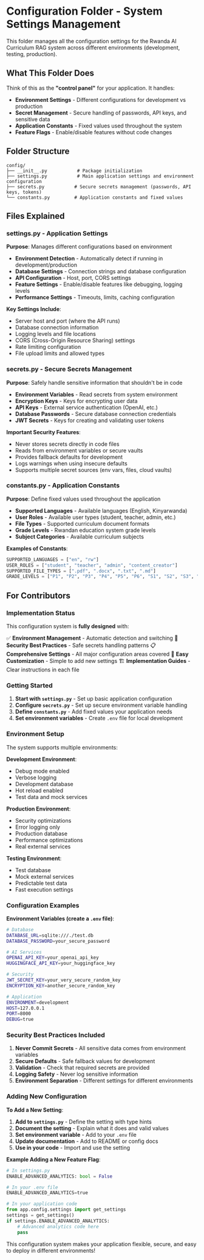 # Configuration Folder - System Settings Management

This folder manages all the configuration settings for the Rwanda AI Curriculum RAG system across different environments (development, testing, production).

## What This Folder Does

Think of this as the **"control panel"** for your application. It handles:
- **Environment Settings** - Different configurations for development vs production
- **Secret Management** - Secure handling of passwords, API keys, and sensitive data
- **Application Constants** - Fixed values used throughout the system
- **Feature Flags** - Enable/disable features without code changes

## Folder Structure

```
config/
├── __init__.py           # Package initialization
├── settings.py           # Main application settings and environment configuration
├── secrets.py           # Secure secrets management (passwords, API keys, tokens)
└── constants.py         # Application constants and fixed values
```

## Files Explained

### settings.py - Application Settings
**Purpose**: Manages different configurations based on environment
- **Environment Detection** - Automatically detect if running in development/production
- **Database Settings** - Connection strings and database configuration
- **API Configuration** - Host, port, CORS settings
- **Feature Settings** - Enable/disable features like debugging, logging levels
- **Performance Settings** - Timeouts, limits, caching configuration

**Key Settings Include**:
- Server host and port (where the API runs)
- Database connection information
- Logging levels and file locations
- CORS (Cross-Origin Resource Sharing) settings
- Rate limiting configuration
- File upload limits and allowed types

### secrets.py - Secure Secrets Management
**Purpose**: Safely handle sensitive information that shouldn't be in code
- **Environment Variables** - Read secrets from system environment
- **Encryption Keys** - Keys for encrypting user data
- **API Keys** - External service authentication (OpenAI, etc.)
- **Database Passwords** - Secure database connection credentials
- **JWT Secrets** - Keys for creating and validating user tokens

**Important Security Features**:
- Never stores secrets directly in code files
- Reads from environment variables or secure vaults
- Provides fallback defaults for development
- Logs warnings when using insecure defaults
- Supports multiple secret sources (env vars, files, cloud vaults)

### constants.py - Application Constants
**Purpose**: Define fixed values used throughout the application
- **Supported Languages** - Available languages (English, Kinyarwanda)
- **User Roles** - Available user types (student, teacher, admin, etc.)
- **File Types** - Supported curriculum document formats
- **Grade Levels** - Rwandan education system grade levels
- **Subject Categories** - Available curriculum subjects

**Examples of Constants**:
```python
SUPPORTED_LANGUAGES = ["en", "rw"]
USER_ROLES = ["student", "teacher", "admin", "content_creator"]
SUPPORTED_FILE_TYPES = [".pdf", ".docx", ".txt", ".md"]
GRADE_LEVELS = ["P1", "P2", "P3", "P4", "P5", "P6", "S1", "S2", "S3", "S4", "S5", "S6"]
```

## For Contributors

### Implementation Status
This configuration system is **fully designed** with:

✅ **Environment Management** - Automatic detection and switching
🔐 **Security Best Practices** - Safe secrets handling patterns
📋 **Comprehensive Settings** - All major configuration areas covered
🔧 **Easy Customization** - Simple to add new settings
🏗️ **Implementation Guides** - Clear instructions in each file

### Getting Started
1. **Start with `settings.py`** - Set up basic application configuration
2. **Configure `secrets.py`** - Set up secure environment variable handling
3. **Define `constants.py`** - Add fixed values your application needs
4. **Set environment variables** - Create `.env` file for local development

### Environment Setup
The system supports multiple environments:

**Development Environment**:
- Debug mode enabled
- Verbose logging
- Development database
- Hot reload enabled
- Test data and mock services

**Production Environment**:
- Security optimizations
- Error logging only
- Production database
- Performance optimizations
- Real external services

**Testing Environment**:
- Test database
- Mock external services
- Predictable test data
- Fast execution settings

### Configuration Examples

**Environment Variables (create a `.env` file)**:
```bash
# Database
DATABASE_URL=sqlite:///./test.db
DATABASE_PASSWORD=your_secure_password

# AI Services  
OPENAI_API_KEY=your_openai_api_key
HUGGINGFACE_API_KEY=your_huggingface_key

# Security
JWT_SECRET_KEY=your_very_secure_random_key
ENCRYPTION_KEY=another_secure_random_key

# Application
ENVIRONMENT=development
HOST=127.0.0.1
PORT=8000
DEBUG=true
```

### Security Best Practices Included

1. **Never Commit Secrets** - All sensitive data comes from environment variables
2. **Secure Defaults** - Safe fallback values for development
3. **Validation** - Check that required secrets are provided
4. **Logging Safety** - Never log sensitive information
5. **Environment Separation** - Different settings for different environments

### Adding New Configuration

**To Add a New Setting**:
1. **Add to `settings.py`** - Define the setting with type hints
2. **Document the setting** - Explain what it does and valid values
3. **Set environment variable** - Add to your `.env` file
4. **Update documentation** - Add to README or config docs
5. **Use in your code** - Import and use the setting

**Example Adding a New Feature Flag**:
```python
# In settings.py
ENABLE_ADVANCED_ANALYTICS: bool = False

# In your .env file
ENABLE_ADVANCED_ANALYTICS=true

# In your application code
from app.config.settings import get_settings
settings = get_settings()
if settings.ENABLE_ADVANCED_ANALYTICS:
    # Advanced analytics code here
    pass
```

This configuration system makes your application flexible, secure, and easy to deploy in different environments!